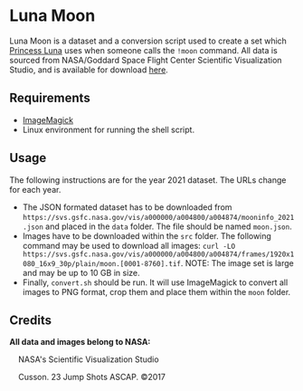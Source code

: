 # Luna Moon
Luna Moon is a dataset and a conversion script used to create a set which [Princess Luna](https://github.com/Thorinair/Princess-Luna) uses when someone calls the `!moon` command. All data is sourced from NASA/Goddard Space Flight Center Scientific Visualization Studio, and is available for download [here](https://svs.gsfc.nasa.gov/cgi-bin/details.cgi?aid=4874).

## Requirements
* [ImageMagick](https://imagemagick.org/index.php)
* Linux environment for running the shell script.

## Usage
The following instructions are for the year 2021 dataset. The URLs change for each year.

* The JSON formated dataset has to be downloaded from `https://svs.gsfc.nasa.gov/vis/a000000/a004800/a004874/mooninfo_2021.json` and placed in the `data` folder. The file should be named `moon.json`.
* Images have to be downloaded within the `src` folder. The following command may be used to download all images: `curl -LO https://svs.gsfc.nasa.gov/vis/a000000/a004800/a004874/frames/1920x1080_16x9_30p/plain/moon.[0001-8760].tif`. NOTE: The image set is large and may be up to 10 GB in size.
* Finally, `convert.sh` should be run. It will use ImageMagick to convert all images to PNG format, crop them and place them within the `moon` folder.

## Credits
**All data and images belong to NASA:**

&nbsp;&nbsp;&nbsp;&nbsp;NASA's Scientific Visualization Studio

&nbsp;&nbsp;&nbsp;&nbsp;Cusson. 23 Jump Shots ASCAP. ©2017